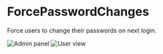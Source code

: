 # ForcePasswordChanges

Force users to change their passwords on next login.

![Admin panel](https://i.imgur.com/1xf3pgr.png)
![User view](https://i.imgur.com/rVZeZpG.png)
